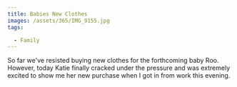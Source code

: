 ```yaml
---
title: Babies New Clothes
images: /assets/365/IMG_9155.jpg
tags:

  - Family
---
```

So far we've resisted buying new clothes for the forthcoming baby Roo. However, today Katie finally cracked under the pressure and was extremely excited to show me her new purchase when I got in from work this evening. 